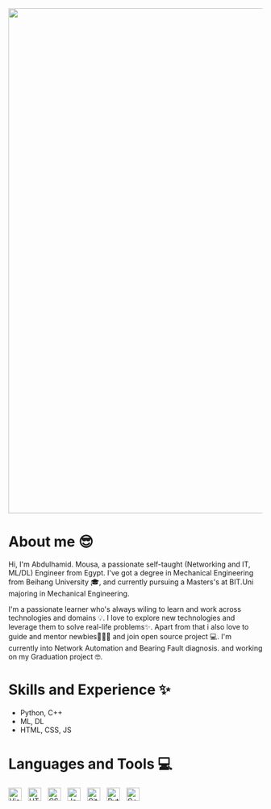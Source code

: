 <img align="center" width="1000" src="https://user-images.githubusercontent.com/80536675/179016569-9eef4b28-73e7-4280-8f00-05bcc260e150.png"/>

# About me 😎
Hi, I'm Abdulhamid. Mousa, a passionate self-taught (Networking and IT, ML/DL) Engineer from Egypt. I've got a degree in Mechanical Engineering from Beihang University 🎓, and currently pursuing a Masters's at BIT.Uni majoring in Mechanical Engineering. 

I'm a passionate learner who's always wiling to learn and work across technologies and domains 💡. I love to explore new technologies and leverage them to solve real-life problems✨. Apart from that i also love to guide and mentor newbies👨🏽‍💻 and join open source project 💻. I'm currently into Network Automation and Bearing Fault diagnosis. and working on my Graduation project 🤓. 

# Skills and Experience ✨

* Python, C++
* ML, DL
* HTML, CSS, JS

# Languages and Tools 💻

<img align="left" alt="Visual Studio Code" width="26px" src="https://cdn.jsdelivr.net/gh/devicons/devicon/icons/vscode/vscode-original.svg" style="padding-right:10px;" />
<img align="left" alt="HTML5" width="26px" src="https://cdn.jsdelivr.net/gh/devicons/devicon/icons/html5/html5-original.svg" style="padding-right:10px;" />
<img align="left" alt="CSS3" width="26px" src="https://cdn.jsdelivr.net/gh/devicons/devicon/icons/css3/css3-original.svg" style="padding-right:10px;" />
<img align="left" alt="JavaScript" width="26px" src="https://cdn.jsdelivr.net/gh/devicons/devicon/icons/javascript/javascript-original.svg" style="padding-right:10px;" />
<img align="left" alt="Git" width="26px" src="https://cdn.jsdelivr.net/gh/devicons/devicon/icons/git/git-original.svg" style="padding-right:10px;" />
<img align="left" alt="Python" width="26px" src="https://upload.wikimedia.org/wikipedia/commons/thumb/c/c3/Python-logo-notext.svg/1200px-Python-logo-notext.svg.png" style="padding-right:10px;" />
<img align="left" alt="C++" width="26px" src="https://cdn-icons-png.flaticon.com/512/6132/6132222.png" style="padding-right:10px;" />

